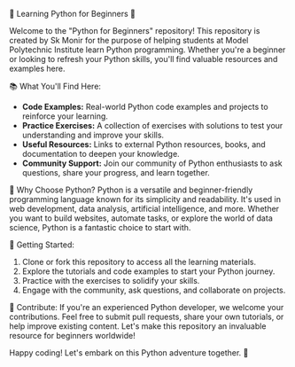 🐍 Learning Python for Beginners 🚀

Welcome to the "Python for Beginners" repository! This repository is created by Sk Monir for the purpose of helping students at Model Polytechnic Institute learn Python programming. Whether you're a beginner or looking to refresh your Python skills, you'll find valuable resources and examples here.

📚 What You'll Find Here:
- **Code Examples:** Real-world Python code examples and projects to reinforce your learning.
- **Practice Exercises:** A collection of exercises with solutions to test your understanding and improve your skills.
- **Useful Resources:** Links to external Python resources, books, and documentation to deepen your knowledge.
- **Community Support:** Join our community of Python enthusiasts to ask questions, share your progress, and learn together.

🌟 Why Choose Python?
Python is a versatile and beginner-friendly programming language known for its simplicity and readability. It's used in web development, data analysis, artificial intelligence, and more. Whether you want to build websites, automate tasks, or explore the world of data science, Python is a fantastic choice to start with.

🚀 Getting Started:
1. Clone or fork this repository to access all the learning materials.
2. Explore the tutorials and code examples to start your Python journey.
3. Practice with the exercises to solidify your skills.
4. Engage with the community, ask questions, and collaborate on projects.

🙌 Contribute:
If you're an experienced Python developer, we welcome your contributions. Feel free to submit pull requests, share your own tutorials, or help improve existing content. Let's make this repository an invaluable resource for beginners worldwide!


Happy coding! Let's embark on this Python adventure together. 🚀

